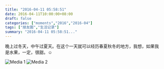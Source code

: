 ```yaml
---
title: "2016-04-11 05:58:51"
date: 2016-04-11T10:00:00+08:00
draft: false
categories: ["moments","2016","2016-04"]
tags: ["朋友圈","生活记录"]
summary: "2016-04-11 05:58:51..."
---
```


晚上过冬天，中午过夏天。在这个一天就可以经历春夏秋冬的地方，我想，如果我是水果，一定，很甜。☺️

![Media 1](/Moments/photos/2016-04-11/201604110558510.jpg)
![Media 2](/Moments/photos/2016-04-11/201604110558511.jpg)

